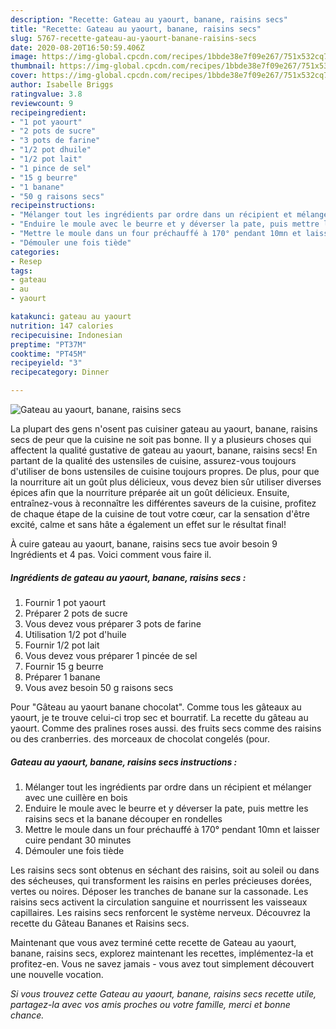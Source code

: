```yaml
---
description: "Recette: Gateau au yaourt, banane, raisins secs"
title: "Recette: Gateau au yaourt, banane, raisins secs"
slug: 5767-recette-gateau-au-yaourt-banane-raisins-secs
date: 2020-08-20T16:50:59.406Z
image: https://img-global.cpcdn.com/recipes/1bbde38e7f09e267/751x532cq70/gateau-au-yaourt-banane-raisins-secs-photo-principale-de-la-recette.jpg
thumbnail: https://img-global.cpcdn.com/recipes/1bbde38e7f09e267/751x532cq70/gateau-au-yaourt-banane-raisins-secs-photo-principale-de-la-recette.jpg
cover: https://img-global.cpcdn.com/recipes/1bbde38e7f09e267/751x532cq70/gateau-au-yaourt-banane-raisins-secs-photo-principale-de-la-recette.jpg
author: Isabelle Briggs
ratingvalue: 3.8
reviewcount: 9
recipeingredient:
- "1 pot yaourt"
- "2 pots de sucre"
- "3 pots de farine"
- "1/2 pot dhuile"
- "1/2 pot lait"
- "1 pince de sel"
- "15 g beurre"
- "1 banane"
- "50 g raisons secs"
recipeinstructions:
- "Mélanger tout les ingrédients par ordre dans un récipient et mélanger avec une cuillère en bois"
- "Enduire le moule avec le beurre et y déverser la pate, puis mettre les raisins secs et la banane découper en rondelles"
- "Mettre le moule dans un four préchauffé à 170° pendant 10mn et laisser cuire pendant 30 minutes"
- "Démouler une fois tiède"
categories:
- Resep
tags:
- gateau
- au
- yaourt

katakunci: gateau au yaourt 
nutrition: 147 calories
recipecuisine: Indonesian
preptime: "PT37M"
cooktime: "PT45M"
recipeyield: "3"
recipecategory: Dinner

---
```



![Gateau au yaourt, banane, raisins secs](https://img-global.cpcdn.com/recipes/1bbde38e7f09e267/751x532cq70/gateau-au-yaourt-banane-raisins-secs-photo-principale-de-la-recette.jpg)

La plupart des gens n'osent pas cuisiner gateau au yaourt, banane, raisins secs de peur que la cuisine ne soit pas bonne. Il y a plusieurs choses qui affectent la qualité gustative de gateau au yaourt, banane, raisins secs! En partant de la qualité des ustensiles de cuisine, assurez-vous toujours d'utiliser de bons ustensiles de cuisine toujours propres. De plus, pour que la nourriture ait un goût plus délicieux, vous devez bien sûr utiliser diverses épices afin que la nourriture préparée ait un goût délicieux. Ensuite, entraînez-vous à reconnaître les différentes saveurs de la cuisine, profitez de chaque étape de la cuisine de tout votre cœur, car la sensation d'être excité, calme et sans hâte a également un effet sur le résultat final!

<!--inarticleads1-->

À cuire gateau au yaourt, banane, raisins secs tue avoir besoin 9 Ingrédients et 4 pas. Voici comment vous faire il.

##### Ingrédients de gateau au yaourt, banane, raisins secs :

1. Fournir 1 pot yaourt
1. Préparer 2 pots de sucre
1. Vous devez vous préparer 3 pots de farine
1. Utilisation 1/2 pot d&#39;huile
1. Fournir 1/2 pot lait
1. Vous devez vous préparer 1 pincée de sel
1. Fournir 15 g beurre
1. Préparer 1 banane
1. Vous avez besoin 50 g raisons secs


Pour &#34;Gâteau au yaourt banane chocolat&#34;. Comme tous les gâteaux au yaourt, je te trouve celui-ci trop sec et bourratif. La recette du gâteau au yaourt. Comme des pralines roses aussi. des fruits secs comme des raisins ou des cranberries. des morceaux de chocolat congelés (pour. 

<!--inarticleads2-->

##### Gateau au yaourt, banane, raisins secs instructions :

1. Mélanger tout les ingrédients par ordre dans un récipient et mélanger avec une cuillère en bois
1. Enduire le moule avec le beurre et y déverser la pate, puis mettre les raisins secs et la banane découper en rondelles
1. Mettre le moule dans un four préchauffé à 170° pendant 10mn et laisser cuire pendant 30 minutes
1. Démouler une fois tiède


Les raisins secs sont obtenus en séchant des raisins, soit au soleil ou dans des sécheuses, qui transforment les raisins en perles précieuses dorées, vertes ou noires. Déposer les tranches de banane sur la cassonade. Les raisins secs activent la circulation sanguine et nourrissent les vaisseaux capillaires. Les raisins secs renforcent le système nerveux. Découvrez la recette du Gâteau Bananes et Raisins secs. 

<!--inarticleads1-->

<p>
Maintenant que vous avez terminé cette recette de Gateau au yaourt, banane, raisins secs, explorez maintenant les recettes, implémentez-la et profitez-en. Vous ne savez jamais - vous avez tout simplement découvert une nouvelle vocation.
</p>

<p>
<i>Si vous trouvez cette Gateau au yaourt, banane, raisins secs recette utile, partagez-la avec vos amis proches ou votre famille, merci et bonne chance.</i>
</p>
